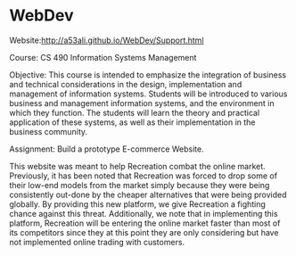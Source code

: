 # WebDev    

Website:http://a53ali.github.io/WebDev/Support.html

Course: CS 490 Information Systems Management

Objective: This course is intended to emphasize the integration of business and technical considerations in the design, implementation and management of information systems. Students will be introduced to various business and management information systems, and the environment in which they function. The students will learn the theory and practical application of these systems, as well as their implementation in the business community.

Assignment: Build a prototype E-commerce Website.

This website was meant to help Recreation combat the online market. Previously, it has been noted that Recreation was forced to drop some of their low-end models from the market simply because they were being consistently out-done by the cheaper alternatives that were being provided globally. By providing this new platform, we give Recreation a fighting chance against this threat.  Additionally, we note that in implementing this platform, Recreation will be entering the online market faster than most of its competitors since they at this point they are only considering but have not implemented online trading with customers.

